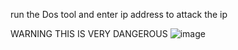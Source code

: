 run the Dos tool and enter ip address to attack the ip


WARNING THIS IS VERY DANGEROUS 
![image](https://github.com/user-attachments/assets/e7a51b23-91f4-45a7-a66f-3830b635d1e8)
